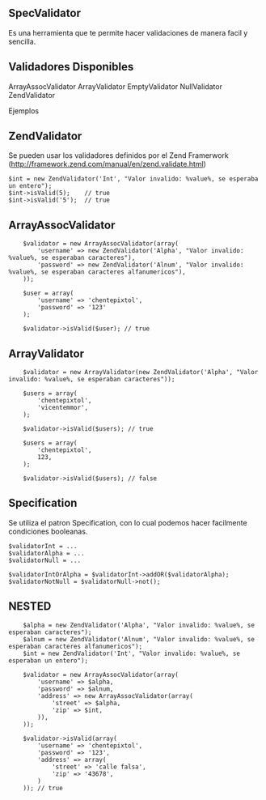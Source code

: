 SpecValidator
---------------

Es una herramienta que te permite hacer validaciones de manera facil y sencilla.

Validadores Disponibles
------------------------

ArrayAssocValidator
ArrayValidator
EmptyValidator
NullValidator
ZendValidator

Ejemplos

ZendValidator
-------------

Se pueden usar los validadores definidos por el Zend Framerwork (http://framework.zend.com/manual/en/zend.validate.html)

    $int = new ZendValidator('Int', "Valor invalido: %value%, se esperaba un entero");
    $int->isValid(5);    // true
    $int->isValid('5');  // true 

ArrayAssocValidator
-------------------

        $validator = new ArrayAssocValidator(array(
            'username' => new ZendValidator('Alpha', "Valor invalido: %value%, se esperaban caracteres"),
            'password' => new ZendValidator('Alnum', "Valor invalido: %value%, se esperaban caracteres alfanumericos"),
        ));
        
        $user = array(
            'username' => 'chentepixtol',
            'password' => '123'
        );
        
        $validator->isValid($user); // true
     
        
ArrayValidator
-------------------

        $validator = new ArrayValidator(new ZendValidator('Alpha', "Valor invalido: %value%, se esperaban caracteres"));
        
        $users = array(
            'chentepixtol',
            'vicentemmor',
        );
        
        $validator->isValid($users); // true
        
        $users = array(
            'chentepixtol',
            123,
        );
        
        $validator->isValid($users); // false


Specification
--------------

Se utiliza el patron Specification, con lo cual podemos hacer facilmente condiciones booleanas.
    
    $validatorInt = ...
    $validatorAlpha = ...
    $validatorNull = ...
    
    $validatorIntOrAlpha = $validatorInt->addOR($validatorAlpha);
    $validatorNotNull = $validatorNull->not();



NESTED
------

        $alpha = new ZendValidator('Alpha', "Valor invalido: %value%, se esperaban caracteres");
        $alnum = new ZendValidator('Alnum', "Valor invalido: %value%, se esperaban caracteres alfanumericos");
        $int = new ZendValidator('Int', "Valor invalido: %value%, se esperaban un entero");

        $validator = new ArrayAssocValidator(array(
            'username' => $alpha,
            'password' => $alnum,
            'address' => new ArrayAssocValidator(array(
                'street' => $alpha,
                'zip' => $int,
            )),
        ));
        
        $validator->isValid(array(
            'username' => 'chentepixtol',
            'password' => '123',
            'address' => array(
                'street' => 'calle falsa',
                'zip' => '43678',
            )
        )); // true

